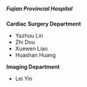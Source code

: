 <h5><strong>Fujian Provincial Hospital</strong></h5>

**Cardiac Surgery Department**
* Yazhou Lin
* Zhi Dou
* Xuewen Liao
* Huashan Huang

**Imaging Department**
* Lei Yin
